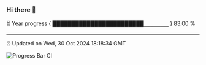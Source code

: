 ### Hi there 👋

⏳ Year progress { ████████████████████████▁▁▁▁▁▁ } 83.00 %

---

⏰ Updated on Wed, 30 Oct 2024 18:18:34 GMT

![Progress Bar CI](https://github.com/liununu/liununu/workflows/Progress%20Bar%20CI/badge.svg)
